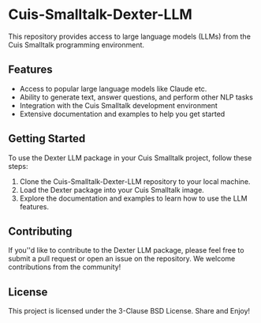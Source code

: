 # Cuis-Smalltalk-Dexter-LLM
 
 This repository provides access to large language models (LLMs) from the Cuis Smalltalk programming environment.
 
 ## Features
 
 - Access to popular large language models like Claude etc.
 - Ability to generate text, answer questions, and perform other NLP tasks
 - Integration with the Cuis Smalltalk development environment
 - Extensive documentation and examples to help you get started
 
 ## Getting Started
 
 To use the Dexter LLM package in your Cuis Smalltalk project, follow these steps:
 
 1. Clone the Cuis-Smalltalk-Dexter-LLM repository to your local machine.
 2. Load the Dexter package into your Cuis Smalltalk image.
 3. Explore the documentation and examples to learn how to use the LLM features.
 
 ## Contributing
 
 If you''d like to contribute to the Dexter LLM package, please feel free to submit a pull request or open an issue on the repository. We welcome contributions from the community!
 
 ## License
 
 This project is licensed under the 3-Clause BSD License. Share and Enjoy!
